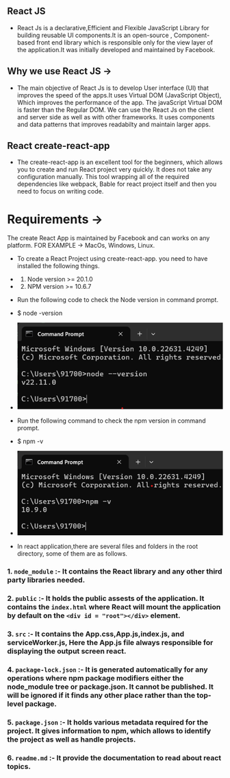 ## React JS
- React Js is a declarative,Efficient and Flexible JavaScript Library for building reusable UI components.It is an open-source , Component-based front end library which is responsible only for the view layer of the application.It was initially developed and maintained by Facebook.

## Why we use React JS ->
- The main objective of React Js is to develop User interface (UI) that improves the speed of the apps.It uses Virtual DOM (JavaScript Object), Which improves the performance of the app. The javaScript Virtual DOM is faster than the Regular DOM. We can use the React Js on the client and server side as well as with other frameworks. It uses components and data patterns that improves readabilty and maintain larger apps.

## React create-react-app
- The create-react-app is an excellent tool for the beginners, which allows you to create and run React project very quickly. It does not take any configuration manually. This tool wrapping all of the required dependencies like webpack, Bable for react project itself and then you need to focus on writing code.
# Requirements -> 
The create React App is maintained by Facebook and can works on any platform.
FOR EXAMPLE -> MacOs, Windows, Linux.
- To create a React Project using create-react-app. you need to have installed the following things.
- 1. Node version >= 20.1.0
- 2. NPM version >= 10.6.7

- Run the following code to check the Node version in command prompt.
- $ node -version
- ![alt text](image.png)

- Run the following command to check the npm version in command prompt.
- $ npm -v
- ![alt text](image-1.png)

- In react application,there are several files and folders in the root directory, some of them are as follows.
### 1. `node_module` :- It contains the React library and any other third party libraries needed.

### 2. `public` :- It holds the public assests of the application. It contains the `index.html` where React will mount the application by default on the `<div id = "root"></div>` element.

### 3. `src` :- It contains the App.css,App.js,index.js, and serviceWorker.js, Here the App.js file always responsible for displaying the output screen react.

### 4. `package-lock.json` :- It is generated automatically for any operations where npm package modifiers either the node_module tree or package.json. It cannot be published. It will be ignored if it finds any other place rather than the top-level package.

### 5. `package.json` :- It holds various metadata required for the project. It gives information to npm, which allows to identify the project as well as handle projects.

### 6. `readme.md` :- It provide the documentation to read about react topics.